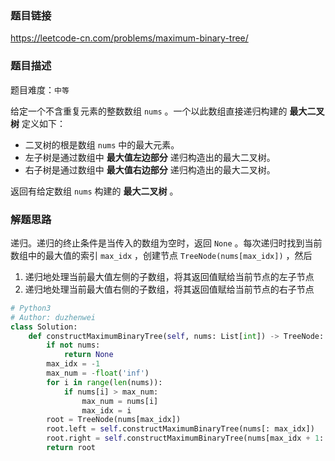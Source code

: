 ### 题目链接
https://leetcode-cn.com/problems/maximum-binary-tree/

### 题目描述
题目难度：```中等```

给定一个不含重复元素的整数数组 ```nums``` 。一个以此数组直接递归构建的 **最大二叉树** 定义如下：

- 二叉树的根是数组 ```nums``` 中的最大元素。
- 左子树是通过数组中 **最大值左边部分** 递归构造出的最大二叉树。
- 右子树是通过数组中 **最大值右边部分** 递归构造出的最大二叉树。

返回有给定数组 ```nums``` 构建的 **最大二叉树** 。

### 解题思路
递归。递归的终止条件是当传入的数组为空时，返回 ```None``` 。每次递归时找到当前数组中的最大值的索引 ```max_idx``` ，创建节点 ```TreeNode(nums[max_idx])``` ，然后

1. 递归地处理当前最大值左侧的子数组，将其返回值赋给当前节点的左子节点
2. 递归地处理当前最大值右侧的子数组，将其返回值赋给当前节点的右子节点

```python
# Python3
# Author: duzhenwei
class Solution:
    def constructMaximumBinaryTree(self, nums: List[int]) -> TreeNode:
        if not nums:
            return None
        max_idx = -1
        max_num = -float('inf')
        for i in range(len(nums)):
            if nums[i] > max_num:
                max_num = nums[i]
                max_idx = i
        root = TreeNode(nums[max_idx])
        root.left = self.constructMaximumBinaryTree(nums[: max_idx])
        root.right = self.constructMaximumBinaryTree(nums[max_idx + 1: ])
        return root   
```